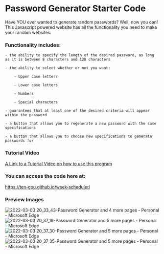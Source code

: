 # Password Generator Starter Code
Have YOU ever wanted to generate random passwords? Well, now you can! This Javascript powered website has all the functionality you need to make your random websites.

### Functionality includes:

    - the ability to specify the length of the desired password, as long as it is between 8 characters and 128 characters
    
    - the ability to select whether or not you want:
    
        - Upper case letters
    
        - Lower case letters
        
        - Numbers
        
        - Special characters
    
    - guarantees that at least one of the desired criteria will appear within the password
    
    - a button that allows you to regenerate a new password with the same specifications
    
    - a button that allows you to choose new specifications to generate passwords for
    

### Tutorial Video
[A Link to a Tutorial Video on how to use this program](https://drive.google.com/file/d/1y0z3JuHXefWNm2F5U2UUDh22Ka9MIh2e/view?usp=sharing)
    
### You can access the code here at:
https://ten-gou.github.io/week-scheduler/

### Preview Images
![2022-03-03 20_33_43-Password Generator and 4 more pages - Personal - Microsoft​ Edge](https://user-images.githubusercontent.com/30391578/156700435-f3c6c010-7e9a-4fa5-b3b9-3c7459c8f272.png)
![2022-03-03 20_37_19-Password Generator and 5 more pages - Personal - Microsoft​ Edge](https://user-images.githubusercontent.com/30391578/156700436-64d81444-2884-40ca-bf5b-8c900509a93e.png)
![2022-03-03 20_37_30-Password Generator and 5 more pages - Personal - Microsoft​ Edge](https://user-images.githubusercontent.com/30391578/156700439-daa73774-fe8e-47f6-a6e4-bf19e353d357.png)
![2022-03-03 20_37_35-Password Generator and 5 more pages - Personal - Microsoft​ Edge](https://user-images.githubusercontent.com/30391578/156700440-a2073028-c9e6-41ed-b3db-7f324860f667.png)

